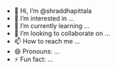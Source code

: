 - 👋 Hi, I’m @shraddhapittala
- 👀 I’m interested in ...
- 🌱 I’m currently learning ...
- 💞️ I’m looking to collaborate on ...
- 📫 How to reach me ...
- 😄 Pronouns: ...
- ⚡ Fun fact: ...

<!---
shraddhapittala/shraddhapittala is a ✨ special ✨ repository because its `README.md` (this file) appears on your GitHub profile.
You can click the Preview link to take a look at your changes.
--->

